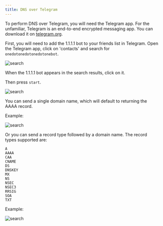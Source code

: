 ```yaml
---
title: DNS over Telegram
---
```


To perform DNS over Telegram, you will need the Telegram app. For the unfamiliar, Telegram is an end-to-end encrypted messaging app. You can download it on [telegram.org](https://telegram.org/).

First, you will need to add the 1.1.1.1 bot to your friends list in Telegram. Open the Telegram app, click on 'contacts' and search for `onedotonedotonedotonebot`.

![search](../static/search.png)

When the 1.1.1.1 bot appears in the search results, click on it.

Then press `start`.

![search](../static/click-start.png)

You can send a single domain name, which will default to returning the AAAA record.

Example:

![search](../static/example-com.png)

Or you can send a record type followed by a domain name. The record types supported are:

    A
    AAAA
    CAA
    CNAME
    DS
    DNSKEY
    MX
    NS
    NSEC
    NSEC3
    RRSIG
    SOA
    TXT

Example:

![search](../static/aaaa-example-com.png)
